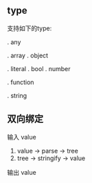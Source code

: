 ## type
支持如下的type:

. any

. array
. object

. literal
. bool
. number

. function


. string

## 双向绑定
输入 value
1.  value ->  parse  -> tree
2.  tree -> stringify -> value

输出 value

